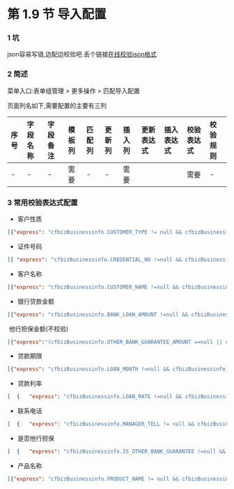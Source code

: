 # 第 1.9 节 导入配置

### 1 坑

json容易写错,边配边校验吧.丢个链接[在线校验json格式](https://www.sojson.com/)

### 2 简述

菜单入口:表单组管理 > 更多操作 > 匹配导入配置

页面列名如下,需要配置的主要有三列

| 序号 | 字段名称 | 字段备注 | 模板列 | 匹配列 | 更新列 | 插入列 | 更新表达式 | 插入表达式 | 校验表达式 | 校验规则 |
| :--- | :------- | :------- | :----- | :----- | :----- | :----- | :--------- | :--------- | :--------- | :------- |
| -    | -        | -        | 需要   | -      | -      | 需要   |            |            | 需要       | -        |

### 3 常用校验表达式配置

- 客户性质

```json
[{"express": "cfbizBusinessinfo.CUSTOMER_TYPE != null && cfbizBusinessinfo.CUSTOMER_TYPE !=''","msg": "客户性质不能为空"}, {"express": "['GR','QY'].indexOf(cfbizBusinessinfo.CUSTOMER_TYPE)>=0","msg": "客户性质必须填写个人或企业"}]
```

- 证件号码

```json
[{ "express": "cfbizBusinessinfo.CREDENTIAL_NO !=null && cfbizBusinessinfo.CREDENTIAL_NO !=''", "msg": "身份证号/统一社会信用代码不能为空" }, { "express": "((cfbizBusinessinfo.CUSTOMER_TYPE=='QY')&&(/^[1-9A-GY]{1}[1239]{1}[1-5]{1}[0-9]{5}[0-9A-Z]{10}$|^[0-9]{15}$/.test(cfbizBusinessinfo.CREDENTIAL_NO)))||(cfbizBusinessinfo.CUSTOMER_TYPE=='GR')", "message": "客户性质为企业时应输入正确的统一社会信用代码" }, { "express": "((cfbizBusinessinfo.CUSTOMER_TYPE=='GR')&&(/^[1-9]\\d{5}(18|19|([23]\\d))\\d{2}((0[1-9])|(10|11|12))(([0-2][1-9])|10|20|30|31)\\d{3}[0-9Xx]$/.test(cfbizBusinessinfo.CREDENTIAL_NO)))||(cfbizBusinessinfo.CUSTOMER_TYPE=='QY')", "message": "客户性质为自然人时应输入正确的身份证号" }]
```

- 客户名称

```json
[{"express": "cfbizBusinessinfo.CUSTOMER_NAME !=null && cfbizBusinessinfo.CUSTOMER_NAME !=''","msg": "客户名称不能为空"}]
```

- 银行贷款金额

```json
[{"express": "cfbizBusinessinfo.BANK_LOAN_AMOUNT !=null && cfbizBusinessinfo.BANK_LOAN_AMOUNT !=''",   "msg": "银行贷款金额（万元）不能为空"  },{"express":"Number(cfbizBusinessinfo.BANK_LOAN_AMOUNT) >= 10 && Number(cfbizBusinessinfo.BANK_LOAN_AMOUNT) <= 1000","msg": "银行贷款金额（万元）必须大于或等于10万元且小于或等于1000万元"}]
```

​	他行担保金额(不校验)

```json
[{"express":"(cfbizBusinessinfo.OTHER_BANK_GUARANTEE_AMOUNT ==null || cfbizBusinessinfo.OTHER_BANK_GUARANTEE_AMOUNT =='') || (Number(cfbizBusinessinfo.OTHER_BANK_GUARANTEE_AMOUNT) >= 10 && Number(cfbizBusinessinfo.OTHER_BANK_GUARANTEE_AMOUNT) <= 1000)","msg": "银行贷款金额（万元）必须大于或等于10万元且小于或等于1000万元"}]
```



- 贷款期限

```json
[{"express": "cfbizBusinessinfo.LOAN_MONTH !=null && cfbizBusinessinfo.LOAN_MONTH !=''","msg": "贷款期限（月）不能为空"}, {"express": "/^[1-9]\\d*|0$/.test(cfbizBusinessinfo.LOAN_MONTH)","msg": "贷款期限（月）必须为非负整数"}, {"express": "Number(cfbizBusinessinfo.LOAN_MONTH) <= 36","msg": "贷款期限（月）必须小于或等于36"}]
```

- 贷款利率

```json
[  {   "express": "cfbizBusinessinfo.LOAN_RATE !=null && cfbizBusinessinfo.LOAN_RATE !=''",   "msg": "贷款年利率（%）不能为空"  },  {   "express": "Number(cfbizBusinessinfo.LOAN_RATE) > 0 && Number(cfbizBusinessinfo.LOAN_RATE) <= 20",   "msg": "贷款年利率（%）必须大于0且小于或等于20"  } ]
```

- 联系电话

```json
[  {   "express": "cfbizBusinessinfo.MANAGER_TELL != null && cfbizBusinessinfo.MANAGER_TELL !=''",   "msg": "联系电话不能为空"  },  {   "express": "/(^(0[0-9]{2,3}\\-)([0-9]{7,8})$)|(^0?[1][358][0-9]{9}$)/.test(cfbizBusinessinfo.MANAGER_TELL)",   "msg": "必须填写有效的联系电话或手机号码"  } ]
```

- 是否他行担保

```json
[  {   "express": "cfbizBusinessinfo.IS_OTHER_BANK_GUARANTEE !=null && cfbizBusinessinfo.IS_OTHER_BANK_GUARANTEE !=''",   "msg": "是否他行担保不能为空"  },  {   "express": "['Y','N'].indexOf(cfbizBusinessinfo.IS_OTHER_BANK_GUARANTEE)>=0",   "msg": "是否他行担保只能填写【是】或【否】"  } ]
```

- 产品名称

```json
[{"express": "cfbizBusinessinfo.PRODUCT_NAME != null && cfbizBusinessinfo.PRODUCT_NAME !=''","msg": "产品名称不能为空"}, {"express": "['CGCP','SND_FSD','HA_FSD','HA_ZCD','SND_FMD','ZD_CMSCD','ZL_WGFDD','NK_LSZZDHD','YK_SND_JQ','YC_LPD','NJ33DSGYL','CZ_HND','LJT_PLCP','NT_YCD','ZJ_JTNCPL','SND_MLXCD','NTD','XNJYD','JGNDD'].indexOf(cfbizBusinessinfo.PRODUCT_NAME)>=0","msg": "产品名称必须存在"}]
```



